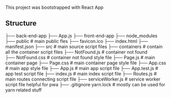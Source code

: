 This project was bootstrapped with React App

## Structure

├── back-end-app
    ├── App.js
├── front-end-app
    ├── node_modules
    ├── public                              # main public fles
        ├── favicon.ico
        ├── index.html
        ├── manifest.json
    ├── src                                 # main source script files
        ├── containers                      # contain all the container script files
            ├── NotFound.js                 # container not found     
            ├── NotFound.css                # container not found style file
            ├── Page.js                     # main container page
            ├── Page.css                    # main container page style file
        ├── App.css                         # main app style file
        ├── App.js                          # main app script file
        ├── App.test.js                     # app test script file
        ├── index.js                        # main index script file
        ├── Routes.js                       # main routes connecting script file
        ├── serviceWorker.js                # service worker script file helpful for pwa
    ├── .gitignore
    yarn.lock                               # mostly can be used for yarn related stuff



